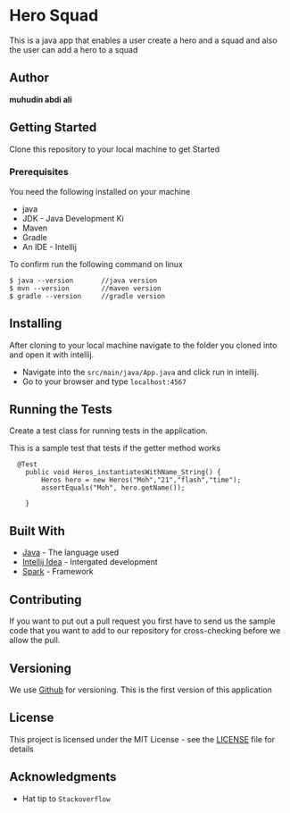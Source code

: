 # Hero Squad

This is a java app that enables a user create a hero and a squad and also the user can add a hero to a squad

## Author

 **muhudin abdi ali**




## Getting Started

Clone this repository to your local machine to get Started



### Prerequisites

You need the following installed on your machine
- java
- JDK - Java Development Ki
- Maven
- Gradle
- An IDE - Intellij


To confirm run the following command on linux
```
$ java --version       //java version
$ mvn --version        //maven version
$ gradle --version     //gradle version
```

## Installing

After cloning to your local machine navigate to the folder you cloned into and open it with intellij.
* Navigate into the ``` src/main/java/App.java ``` and click run in intellij.
* Go to your browser and type ``` localhost:4567 ```

## Running the Tests 

Create a test class for running tests in the application.

This is a sample test that tests if the getter method works

```
  @Test
    public void Heros_instantiatesWithName_String() {
        Heros hero = new Heros("Moh","21","flash","time");
        assertEquals("Moh", hero.getName());

    }
```

## Built With

* [Java](https://www.java.com/) - The language used
* [Intellij Idea](https://www.jetbrains.com/idea/) - Intergated development
* [Spark]() - Framework


## Contributing
If you want to put out a pull request you first have to send us the sample code that you want to add to our repository for cross-checking before we allow the pull.

## Versioning

We use [Github](https://github.com/) for versioning. This is the first version of this application

## License

This project is licensed under the MIT License - see the [LICENSE](LICENSE) file for details

## Acknowledgments

* Hat tip to  ```Stackoverflow```
